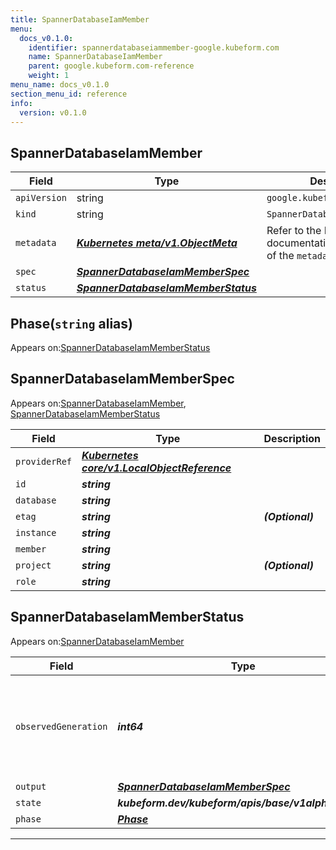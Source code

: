 ```yaml
---
title: SpannerDatabaseIamMember
menu:
  docs_v0.1.0:
    identifier: spannerdatabaseiammember-google.kubeform.com
    name: SpannerDatabaseIamMember
    parent: google.kubeform.com-reference
    weight: 1
menu_name: docs_v0.1.0
section_menu_id: reference
info:
  version: v0.1.0
---
```


## SpannerDatabaseIamMember
| Field | Type | Description |
| ------ | ----- | ----------- |
| `apiVersion` | string | `google.kubeform.com/v1alpha1` |
|    `kind` | string | `SpannerDatabaseIamMember` |
| `metadata` | ***[Kubernetes meta/v1.ObjectMeta](https://kubernetes.io/docs/reference/generated/kubernetes-api/v1.13/#objectmeta-v1-meta)***|Refer to the Kubernetes API documentation for the fields of the `metadata` field.|
| `spec` | ***[SpannerDatabaseIamMemberSpec](#spannerdatabaseiammemberspec)***||
| `status` | ***[SpannerDatabaseIamMemberStatus](#spannerdatabaseiammemberstatus)***||
## Phase(`string` alias)

Appears on:[SpannerDatabaseIamMemberStatus](#spannerdatabaseiammemberstatus)

## SpannerDatabaseIamMemberSpec

Appears on:[SpannerDatabaseIamMember](#spannerdatabaseiammember), [SpannerDatabaseIamMemberStatus](#spannerdatabaseiammemberstatus)

| Field | Type | Description |
| ------ | ----- | ----------- |
| `providerRef` | ***[Kubernetes core/v1.LocalObjectReference](https://kubernetes.io/docs/reference/generated/kubernetes-api/v1.13/#localobjectreference-v1-core)***||
| `id` | ***string***||
| `database` | ***string***||
| `etag` | ***string***| ***(Optional)*** |
| `instance` | ***string***||
| `member` | ***string***||
| `project` | ***string***| ***(Optional)*** |
| `role` | ***string***||
## SpannerDatabaseIamMemberStatus

Appears on:[SpannerDatabaseIamMember](#spannerdatabaseiammember)

| Field | Type | Description |
| ------ | ----- | ----------- |
| `observedGeneration` | ***int64***| ***(Optional)*** Resource generation, which is updated on mutation by the API Server.|
| `output` | ***[SpannerDatabaseIamMemberSpec](#spannerdatabaseiammemberspec)***| ***(Optional)*** |
| `state` | ***kubeform.dev/kubeform/apis/base/v1alpha1.State***| ***(Optional)*** |
| `phase` | ***[Phase](#phase)***| ***(Optional)*** |
---
